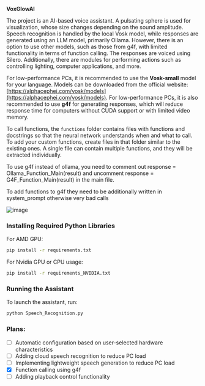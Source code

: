 **VoxGlowAI**

The project is an AI-based voice assistant. A pulsating sphere is used for visualization, whose size changes depending on the sound amplitude. Speech recognition is handled by the local Vosk model, while responses are generated using an LLM model, primarily Ollama. However, there is an option to use other models, such as those from g4f, with limited functionality in terms of function calling. The responses are voiced using Silero. Additionally, there are modules for performing actions such as controlling lighting, computer applications, and more.

For low-performance PCs, it is recommended to use the **Vosk-small** model for your language. Models can be downloaded from the official website: [https://alphacephei.com/vosk/models](https://alphacephei.com/vosk/models). For low-performance PCs, it is also recommended to use **g4f** for generating responses, which will reduce response time for computers without CUDA support or with limited video memory.

To call functions, the `functions` folder contains files with functions and docstrings so that the neural network understands when and what to call. To add your custom functions, create files in that folder similar to the existing ones. A single file can contain multiple functions, and they will be extracted individually.

To use g4f instead of ollama, you need to comment out 
response = Ollama_Function_Main(result)
and uncomment
response = G4F_Function_Main(result)
in the main file.

To add functions to g4f they need to be additionally written in system_prompt otherwise very bad calls

![image](https://github.com/user-attachments/assets/dc0c3092-d674-4fab-acb6-abb97d4f36c1)


### **Installing Required Python Libraries**

For AMD GPU:
```bash
pip install -r requirements.txt
```

For Nvidia GPU or CPU usage:
```bash
pip install -r requirements_NVIDIA.txt
```

### **Running the Assistant**
To launch the assistant, run:
```bash
python Speech_Recognition.py
```

### **Plans:**
- [ ] Automatic configuration based on user-selected hardware characteristics  
- [ ] Adding cloud speech recognition to reduce PC load  
- [ ] Implementing lightweight speech generation to reduce PC load  
- [x] Function calling using g4f  
- [ ] Adding playback control functionality  
